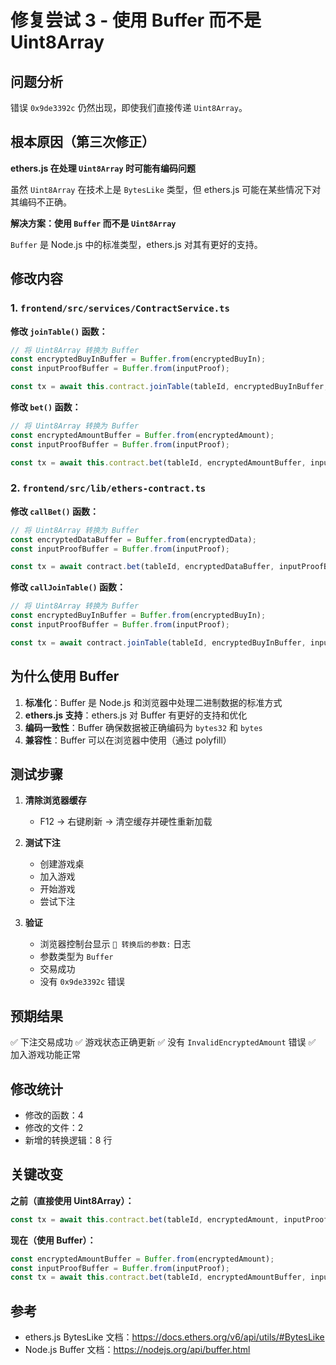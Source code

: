 # 修复尝试 3 - 使用 Buffer 而不是 Uint8Array

## 问题分析

错误 `0x9de3392c` 仍然出现，即使我们直接传递 `Uint8Array`。

## 根本原因（第三次修正）

**ethers.js 在处理 `Uint8Array` 时可能有编码问题**

虽然 `Uint8Array` 在技术上是 `BytesLike` 类型，但 ethers.js 可能在某些情况下对其编码不正确。

**解决方案：使用 `Buffer` 而不是 `Uint8Array`**

`Buffer` 是 Node.js 中的标准类型，ethers.js 对其有更好的支持。

## 修改内容

### 1. `frontend/src/services/ContractService.ts`

**修改 `joinTable()` 函数：**
```typescript
// 将 Uint8Array 转换为 Buffer
const encryptedBuyInBuffer = Buffer.from(encryptedBuyIn);
const inputProofBuffer = Buffer.from(inputProof);

const tx = await this.contract.joinTable(tableId, encryptedBuyInBuffer, inputProofBuffer);
```

**修改 `bet()` 函数：**
```typescript
// 将 Uint8Array 转换为 Buffer
const encryptedAmountBuffer = Buffer.from(encryptedAmount);
const inputProofBuffer = Buffer.from(inputProof);

const tx = await this.contract.bet(tableId, encryptedAmountBuffer, inputProofBuffer);
```

### 2. `frontend/src/lib/ethers-contract.ts`

**修改 `callBet()` 函数：**
```typescript
// 将 Uint8Array 转换为 Buffer
const encryptedDataBuffer = Buffer.from(encryptedData);
const inputProofBuffer = Buffer.from(inputProof);

const tx = await contract.bet(tableId, encryptedDataBuffer, inputProofBuffer);
```

**修改 `callJoinTable()` 函数：**
```typescript
// 将 Uint8Array 转换为 Buffer
const encryptedBuyInBuffer = Buffer.from(encryptedBuyIn);
const inputProofBuffer = Buffer.from(inputProof);

const tx = await contract.joinTable(tableId, encryptedBuyInBuffer, inputProofBuffer);
```

## 为什么使用 Buffer

1. **标准化**：Buffer 是 Node.js 和浏览器中处理二进制数据的标准方式
2. **ethers.js 支持**：ethers.js 对 Buffer 有更好的支持和优化
3. **编码一致性**：Buffer 确保数据被正确编码为 `bytes32` 和 `bytes`
4. **兼容性**：Buffer 可以在浏览器中使用（通过 polyfill）

## 测试步骤

1. **清除浏览器缓存**
   - F12 → 右键刷新 → 清空缓存并硬性重新加载

2. **测试下注**
   - 创建游戏桌
   - 加入游戏
   - 开始游戏
   - 尝试下注

3. **验证**
   - 浏览器控制台显示 `🔄 转换后的参数:` 日志
   - 参数类型为 `Buffer`
   - 交易成功
   - 没有 `0x9de3392c` 错误

## 预期结果

✅ 下注交易成功
✅ 游戏状态正确更新
✅ 没有 `InvalidEncryptedAmount` 错误
✅ 加入游戏功能正常

## 修改统计

- 修改的函数：4
- 修改的文件：2
- 新增的转换逻辑：8 行

## 关键改变

**之前（直接使用 Uint8Array）：**
```typescript
const tx = await this.contract.bet(tableId, encryptedAmount, inputProof);
```

**现在（使用 Buffer）：**
```typescript
const encryptedAmountBuffer = Buffer.from(encryptedAmount);
const inputProofBuffer = Buffer.from(inputProof);
const tx = await this.contract.bet(tableId, encryptedAmountBuffer, inputProofBuffer);
```

## 参考

- ethers.js BytesLike 文档：https://docs.ethers.org/v6/api/utils/#BytesLike
- Node.js Buffer 文档：https://nodejs.org/api/buffer.html

